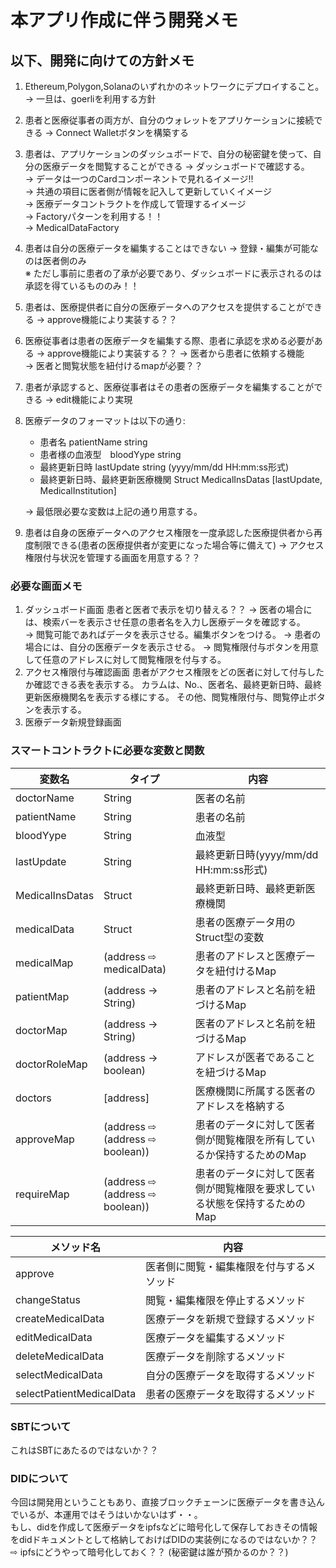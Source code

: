 # 本アプリ作成に伴う開発メモ

## 以下、開発に向けての方針メモ
1. Ethereum,Polygon,Solanaのいずれかのネットワークにデプロイすること。
   → 一旦は、goerliを利用する方針

2. 患者と医療従事者の両方が、自分のウォレットをアプリケーションに接続できる
   → Connect Walletボタンを構築する

3. 患者は、アプリケーションのダッシュボードで、自分の秘密鍵を使って、自分の医療データを閲覧することができる
   → ダッシュボードで確認する。  
   → データは一つのCardコンポーネントで見れるイメージ!!   
   → 共通の項目に医者側が情報を記入して更新していくイメージ  
   → 医療データコントラクトを作成して管理するイメージ  
   → Factoryパターンを利用する！！  
   → MedicalDataFactory

4. 患者は自分の医療データを編集することはできない
   → 登録・編集が可能なのは医者側のみ  
     ※ ただし事前に患者の了承が必要であり、ダッシュボードに表示されるのは承認を得ているもののみ！！

5. 患者は、医療提供者に自分の医療データへのアクセスを提供することができる
   → approve機能により実装する？？   

6. 医療従事者は患者の医療データを編集する際、患者に承認を求める必要がある
   → approve機能により実装する？？
   → 医者から患者に依頼する機能  
   → 医者と閲覧状態を紐付けるmapが必要？？

7. 患者が承認すると、医療従事者はその患者の医療データを編集することができる
   → edit機能により実現

8. 医療データのフォーマットは以下の通り:
    - 患者名 patientName string
    - 患者様の血液型　bloodYype string
    - 最終更新日時 lastUpdate string (yyyy/mm/dd HH:mm:ss形式)
    - 最終更新日時、最終更新医療機関 Struct MedicalInsDatas
      [lastUpdate, MedicalInstitution]

    → 最低限必要な変数は上記の通り用意する。

9. 患者は自身の医療データへのアクセス権限を一度承認した医療提供者から再度制限できる(患者の医療提供者が変更になった場合等に備えて)
   → アクセス権限付与状況を管理する画面を用意する？？

### 必要な画面メモ
 1. ダッシュボード画面
    患者と医者で表示を切り替える？？
    → 医者の場合には、検索バーを表示させ任意の患者名を入力し医療データを確認する。  
      → 閲覧可能であればデータを表示させる。編集ボタンをつける。
    → 患者の場合には、自分の医療データを表示させる。 → 閲覧権限付与ボタンを用意して任意のアドレスに対して閲覧権限を付与する。
 2. アクセス権限付与確認画面
    患者がアクセス権限をどの医者に対して付与したか確認できる表を表示する。 
    カラムは、No.、医者名、最終更新日時、最終更新医療機関名を表示する様にする。
    その他、閲覧権限付与、閲覧停止ボタンを表示する。
 3. 医療データ新規登録画面

### スマートコントラクトに必要な変数と関数

|変数名|タイプ|内容|
|---|---|---|
|doctorName|String|医者の名前|
|patientName|String|患者の名前|
|bloodYype|String|血液型|
|lastUpdate|String|最終更新日時(yyyy/mm/dd HH:mm:ss形式)|
|MedicalInsDatas|Struct|最終更新日時、最終更新医療機関|
|medicalData|Struct|患者の医療データ用のStruct型の変数|
|medicalMap|(address ⇨ medicalData)|患者のアドレスと医療データを紐付けるMap|
|patientMap|(address → String)|患者のアドレスと名前を紐づけるMap|
|doctorMap|(address → String)|医者のアドレスと名前を紐づけるMap|
|doctorRoleMap|(address → boolean)|アドレスが医者であることを紐づけるMap|
|doctors|[address]|医療機関に所属する医者のアドレスを格納する|
|approveMap|(address ⇨ (address ⇨ boolean))|患者のデータに対して医者側が閲覧権限を所有しているか保持するためのMap|
|requireMap|(address ⇨ (address ⇨ boolean))|患者のデータに対して医者側が閲覧権限を要求している状態を保持するためのMap|


|メソッド名|内容|
|---|---|
|approve|医者側に閲覧・編集権限を付与するメソッド|
|changeStatus|閲覧・編集権限を停止するメソッド|
|createMedicalData|医療データを新規で登録するメソッド|
|editMedicalData|医療データを編集するメソッド|
|deleteMedicalData|医療データを削除するメソッド|
|selectMedicalData|自分の医療データを取得するメソッド|
|selectPatientMedicalData|患者の医療データを取得するメソッド|


### SBTについて
これはSBTにあたるのではないか？？

### DIDについて
今回は開発用ということもあり、直接ブロックチェーンに医療データを書き込んでいるが、本運用ではそうはいかないはず・・。  
もし、didを作成して医療データをipfsなどに暗号化して保存しておきその情報をdidドキュメントとして格納しておけばDIDの実装例になるのではないか？？  
⇨ ipfsにどうやって暗号化しておく？？ (秘密鍵は誰が預かるのか？？)